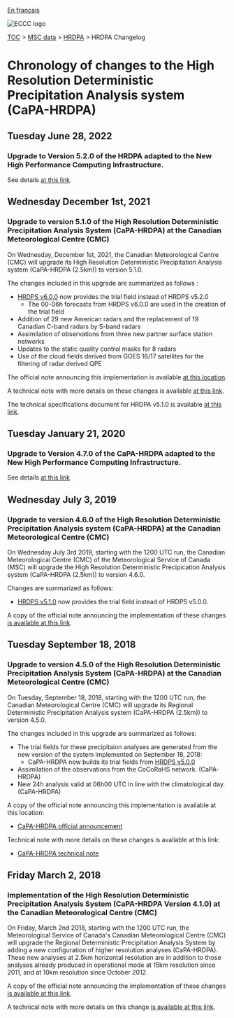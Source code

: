 [En français](changelog_hrdpa_fr.md)

![ECCC logo](../../img_eccc-logo.png)

[TOC](../../readme_en.md) > [MSC data](../readme_en.md) > [HRDPA](readme_hrdpa_en.md) > HRDPA Changelog

# Chronology of changes to the High Resolution Deterministic Precipitation Analysis system (CaPA-HRDPA)

## Tuesday June 28, 2022

### Upgrade to Version 5.2.0 of the HRDPA adapted to the New High Performance Computing Infrastructure.

See details [at this link](../changelog_multisystems_en.md).

## Wednesday December 1st, 2021

### Upgrade to version 5.1.0 of the High Resolution Deterministic Precipitation Analysis System (CaPA-HRDPA) at the Canadian Meteorological Centre (CMC)

On Wednesday, December 1st, 2021, the Canadian Meteorological Centre (CMC) will upgrade its High Resolution Deterministic Precipitation Analysis system (CaPA-HRDPA (2.5km)) to version 5.1.0.

The changes included in this upgrade are summarized as follows :

* [HRDPS v6.0.0](../nwp_hrdps/changelog_hrdps_en.md) now provides the trial field instead of HRDPS v5.2.0
    * The 00-06h forecasts from HRDPS v6.0.0 are used in the creation of the trial field 
* Addition of 29 new American radars and the replacement of 19 Canadian C-band radars by S-band radars
* Assimilation of observations from three new partner surface station networks
* Updates to the static quality control masks for 8 radars
* Use of the cloud fields derived from GOES 16/17 satellites for the filtering of radar derived QPE

The official note announcing this implementation is available [at this location](https://dd.meteo.gc.ca/doc/genots/2021/11/26/NOCN03_CWAO_262118___50159).

A technical note with more details on these changes is available [at this link](https://collaboration.cmc.ec.gc.ca/cmc/cmoi/product_guide/docs/tech_notes/technote_capa_hrdpa-510_e.pdf).

The technical specifications document for HRDPA v5.1.0 is available [at this link](https://collaboration.cmc.ec.gc.ca/cmc/cmoi/product_guide/docs/tech_specifications/tech_specifications_HRDPA_5.1.0_e.pdf).

## Tuesday January 21, 2020

### Upgrade to Version 4.7.0 of the CaPA-HRDPA adapted to the New High Performance Computing Infrastructure.

See details [at this link](../changelog_multisystems_en.md)

## Wednesday July 3, 2019

### Upgrade to version 4.6.0 of the High Resolution Deterministic Precipitation Analysis system (CaPA-HRDPA) at the Canadian Meteorological Centre (CMC)

On Wednesday July 3rd 2019, starting with the 1200 UTC run, the Canadian Meteorological Centre (CMC) of the Meteorological Service of Canada (MSC) will upgrade the High Resolution Deterministic Precipication Analysis system (CaPA-HRDPA (2.5km)) to version 4.6.0.

Changes are summarized as follows:

* [HRDPS v5.1.0](../nwp_hrdps/changelog_hrdps_en.md) now provides the trial field instead of HRDPS v5.0.0.

A copy of the official note announcing the implementation of these changes [is available at this link](http://dd.meteo.gc.ca/doc/genots/2019/07/03/NOCN03_CWAO_031240___43184).


## Tuesday September 18, 2018

### Upgrade to version 4.5.0 of the High Resolution Deterministic Precipitation Analysis System (CaPA-HRDPA) at the Canadian Meteorological Centre (CMC)

On Tuesday, September 18, 2018, starting with the 1200 UTC run, the Canadian Meteorological Centre (CMC) will upgrade its Regional Deterministic Precipitation Analysis system (CaPA-HRDPA (2.5km)) to version 4.5.0.

The changes included in this upgrade are summarized as follows:

* The trial fields for these precipitaion analyses are generated from the new version of the system implemented on September 18, 2018:
    * CaPA-HRDPA now builds its trial fields from [HRDPS v5.0.0](../nwp_hrdps/changelog_hrdps_en.md)
* Assimilation of the observations from the CoCoRaHS network. (CaPA-HRDPA)
* New 24h analysis valid at 06h00 UTC in line with the climatological day. (CaPA-HRDPA)

A copy of the official note announcing this implementation is available at this location:

* [CaPA-HRDPA official announcement](http://dd.meteo.gc.ca/doc/genots/2018/09/17/NOCN03_CWAO_171416___54417)

Technical note with more details on these changes is available at this link:

* [CaPA-HRDPA technical note](https://collaboration.cmc.ec.gc.ca/cmc/cmoi/product_guide/docs/tech_notes/technote_capa_hrdpa-450_e.pdf)


## Friday March 2, 2018

### Implementation of the High Resolution Deterministic Precipitation Analysis System (CaPA-HRDPA Version 4.1.0) at the Canadian Meteorological Centre (CMC)

On Friday, March 2nd 2018, starting with the 1200 UTC run, the Meteorological Service of Canada's Canadian Meteorological Centre (CMC) will upgrade the Regional Deterministic Precipitation Analysis System by adding a new configuration of higher resolution analyses (CaPA-HRDPA). These new analyses at 2.5km horizontal resolution are in addition to those analyses already produced in operational mode at 15km resolution since 2011, and at 10km resolution since October 2012.

A copy of the official note announcing the implementation of these changes [is available at this link](http://dd.meteo.gc.ca/doc/genots/2018/03/02/NOCN03_CWAO_022008___00002).

A technical note with more details on this change [is available at this link](https://collaboration.cmc.ec.gc.ca/cmc/cmoi/product_guide/docs/tech_notes/CAPA-HRDPA_4_1_0_Tech_note_e.pdf).



